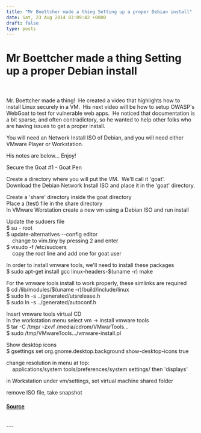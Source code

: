 ```yaml
---
title: "Mr Boettcher made a thing Setting up a proper Debian install"
date: Sat, 23 Aug 2014 03:09:42 +0000
draft: false
type: posts
---
```

# Mr Boettcher made a thing Setting up a proper Debian install

<br/>

<br/>
Mr. Boettcher made a thing!  He created a video that highlights how to install Linux securely in a VM.  His next video will be how to setup OWASP's WebGoat to test for vulnerable web apps.  He noticed that documentation is a bit sparse, and often contradictory, so he wanted to help other folks who are having issues to get a proper install.

You will need an Network Install ISO of Debian, and you will need either VMware Player or Workstation.

His notes are below... Enjoy!

Secure the Goat #1 - Goat Pen  
  
Create a directory where you will put the VM.  We'll call it 'goat'.  
Download the Debian Network Install ISO and place it in the 'goat' directory.  
  
Create a 'share' directory inside the goat directory  
Place a (test) file in the share directory  
In VMware Worstation create a new vm using a Debian ISO and run install  
  
Update the sudoers file  
$ su - root  
$ update-alternatives --config editor  
    change to vim.tiny by pressing 2 and enter  
$ visudo -f /etc/sudoers  
    copy the root line and add one for goat user  
  
In order to install vmware tools, we'll need to install these packages  
$ sudo apt-get install gcc linux-headers-$(uname -r) make  
  
For the vmware tools install to work properly, these simlinks are required  
$ cd /lib/modules/$(uname -r)/build/include/linux  
$ sudo ln -s ../generated/utsrelease.h  
$ sudo ln -s ../generated/autoconf.h  
  
Insert vmware tools virtual CD  
In the workstation menu select vm -> install vmware tools  
$ tar -C /tmp/ -zxvf /media/cdrom/VMwarTools...  
$ sudo /tmp/VMwareTools.../vmware-install.pl  
  
Show desktop icons  
$ gsettings set org.gnome.desktop.background show-desktop-icons true  
  
change resolution in menu at top:  
    applications/system tools/preferences/system settings/ then 'displays'  
  
in Workstation under vm/settings, set virtual machine shared folder  
  
remove ISO file, take snapshot

#### [Source](http://brakeingsecurity.com/mr-boettcher-made-a-thing-setting-up-a-proper-debian-install)

<br/>
---
